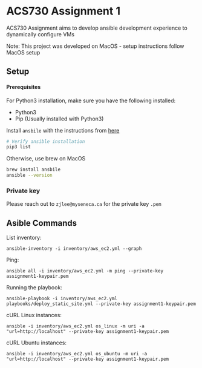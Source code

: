 # ACS730 Assignment 1

ACS730 Assignment aims to develop ansible development experience to dynamically configure VMs

Note: This project was developed on MacOS - setup instructions follow MacOS setup

## Setup

#### Prerequisites
For Python3 installation, make sure you have the following installed:
- Python3
- Pip (Usually installed with Python3)

Install `ansbile` with the instructions from [here](https://docs.ansible.com/ansible/latest/installation_guide/intro_installation.html)

```bash
# Verify ansible installation
pip3 list
```

Otherwise, use brew on MacOS

```bash
brew install ansbile
ansible --version
```

### Private key

Please reach out to `zjlee@myseneca.ca` for the private key `.pem`

## Asible Commands

List inventory:
```
ansible-inventory -i inventory/aws_ec2.yml --graph
```

Ping:
```
ansible all -i inventory/aws_ec2.yml -m ping --private-key assignment1-keypair.pem
```

Running the playbook:
```
ansible-playbook -i inventory/aws_ec2.yml playbooks/deploy_static_site.yml --private-key assignment1-keypair.pem
```

cURL Linux instances:
```
ansible -i inventory/aws_ec2.yml os_linux -m uri -a "url=http://localhost" --private-key assignment1-keypair.pem
```

cURL Ubuntu instances:
```
ansible -i inventory/aws_ec2.yml os_ubuntu -m uri -a "url=http://localhost" --private-key assignment1-keypair.pem
```
